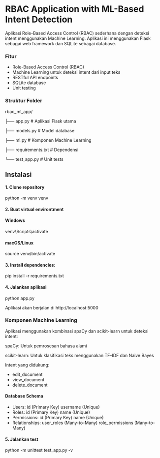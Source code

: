 # RBAC Application with ML-Based Intent Detection

Aplikasi Role-Based Access Control (RBAC) sederhana dengan deteksi intent menggunakan Machine Learning. Aplikasi ini menggunakan Flask sebagai web framework dan SQLite sebagai database.

### Fitur

- Role-Based Access Control (RBAC)
- Machine Learning untuk deteksi intent dari input teks
- RESTful API endpoints
- SQLite database
- Unit testing

### Struktur Folder

rbac_ml_app/

├── app.py # Aplikasi Flask utama

├── models.py # Model database

├── ml.py # Komponen Machine Learning

├── requirements.txt # Dependensi

└── test_app.py # Unit tests


## Instalasi

#### 1. Clone repository
  python -m venv venv

#### 2. Buat virtual environtment

#### Windows
  venv\Scripts\activate

#### macOS/Linux
  source venv/bin/activate

#### 3. Install dependencies:
  pip install -r requirements.txt

#### 4. Jalankan aplikasi
  python app.py

Aplikasi akan berjalan di http://localhost:5000

### Komponen Machine Learning
Aplikasi menggunakan kombinasi spaCy dan scikit-learn untuk deteksi intent:

spaCy: Untuk pemrosesan bahasa alami

scikit-learn: Untuk klasifikasi teks menggunakan TF-IDF dan Naive Bayes

Intent yang didukung:
- edit_document
- view_document
- delete_document
  
#### Database Schema

- Users:
id (Primary Key)
username (Unique)
- Roles:
id (Primary Key)
name (Unique)
- Permissions:
id (Primary Key)
name (Unique)
- Relationships:
user_roles (Many-to-Many)
role_permissions (Many-to-Many)

#### 5. Jalankan test
python -m unittest test_app.py -v

